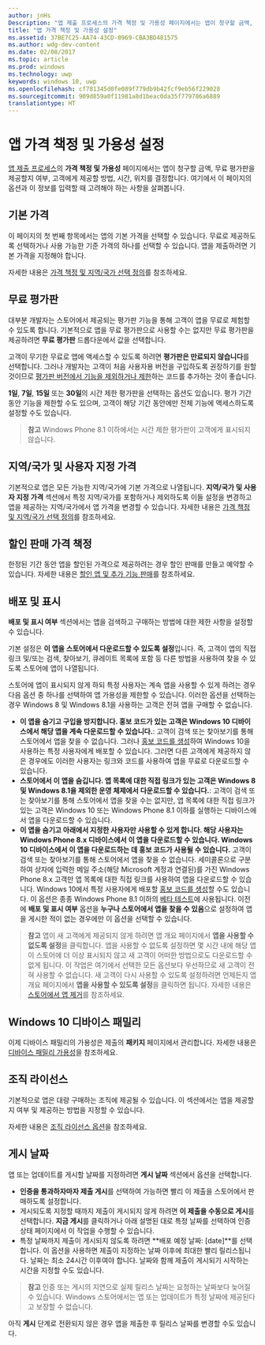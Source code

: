 ```yaml
---
author: jnHs
Description: "앱 제출 프로세스의 가격 책정 및 가용성 페이지에서는 앱이 청구할 금액, 무료 평가판을 제공할지 여부, 고객에게 제공할 방법, 시간, 위치를 결정합니다."
title: "앱 가격 책정 및 가용성 설정"
ms.assetid: 37BE7C25-AA74-43CD-8969-CBA3BD481575
ms.author: wdg-dev-content
ms.date: 02/08/2017
ms.topic: article
ms.prod: windows
ms.technology: uwp
keywords: windows 10, uwp
ms.openlocfilehash: cf781345d0fe089f779db9b42fcf9eb56f229028
ms.sourcegitcommit: 909d859a0f11981a8d1beac0da35f779786a6889
translationtype: HT
---
```

# <a name="set-app-pricing-and-availability"></a>앱 가격 책정 및 가용성 설정


[앱 제출 프로세스](app-submissions.md)의 **가격 책정 및 가용성** 페이지에서는 앱이 청구할 금액, 무료 평가판을 제공할지 여부, 고객에게 제공할 방법, 시간, 위치를 결정합니다. 여기에서 이 페이지의 옵션과 이 정보를 입력할 때 고려해야 하는 사항을 살펴봅니다.

## <a name="base-price"></a>기본 가격


이 페이지의 첫 번째 항목에서는 앱의 기본 가격을 선택할 수 있습니다. 무료로 제공하도록 선택하거나 사용 가능한 기준 가격의 하나를 선택할 수 있습니다. 앱을 제출하려면 기본 가격을 지정해야 합니다.

자세한 내용은 [가격 책정 및 지역/국가 선택 정의](define-pricing-and-market-selection.md)를 참조하세요.

## <a name="free-trial"></a>무료 평가판


대부분 개발자는 스토어에서 제공되는 평가판 기능을 통해 고객이 앱을 무료로 체험할 수 있도록 합니다. 기본적으로 앱을 무료 평가판으로 사용할 수는 없지만 무료 평가판을 제공하려면 **무료 평가판** 드롭다운에서 값을 선택합니다.

고객이 무기한 무료로 앱에 액세스할 수 있도록 하려면 **평가판은 만료되지 않습니다**를 선택합니다. 그러나 개발자는 고객이 처음 사용자용 버전을 구입하도록 권장하기를 원할 것이므로 [평가판 버전에서 기능을 제외하거나 제한](../monetize/in-app-purchases-and-trials.md)하는 코드를 추가하는 것이 좋습니다.

**1일**, **7일**, **15일** 또는 **30일**의 시간 제한 평가판을 선택하는 옵션도 있습니다. 평가 기간 동안 기능을 제한할 수도 있으며, 고객이 해당 기간 동안에만 전체 기능에 액세스하도록 설정할 수도 있습니다.

> **참고**  Windows Phone 8.1 이하에서는 시간 제한 평가판이 고객에게 표시되지 않습니다.

## <a name="markets-and-custom-prices"></a>지역/국가 및 사용자 지정 가격


기본적으로 앱은 모든 가능한 지역/국가에 기본 가격으로 나열됩니다. **지역/국가 및 사용자 지정 가격** 섹션에서 특정 지역/국가를 포함하거나 제외하도록 이들 설정을 변경하고 앱을 제공하는 지역/국가에서 앱 가격을 변경할 수 있습니다. 자세한 내용은 [가격 책정 및 지역/국가 선택 정의](define-pricing-and-market-selection.md)를 참조하세요.

## <a name="sale-pricing"></a>할인 판매 가격 책정


한정된 기간 동안 앱을 할인된 가격으로 제공하려는 경우 할인 판매를 만들고 예약할 수 있습니다. 자세한 내용은 [할인 앱 및 추가 기능 판매](put-apps-and-add-ons-on-sale.md)를 참조하세요.

## <a name="distribution-and-visibility"></a>배포 및 표시


**배포 및 표시 여부** 섹션에서는 앱을 검색하고 구매하는 방법에 대한 제한 사항을 설정할 수 있습니다.

기본 설정은 **이 앱을 스토어에서 다운로드할 수 있도록 설정**입니다. 즉, 고객이 앱의 직접 링크 및/또는 검색, 찾아보기, 큐레이트 목록에 포함 등 다른 방법을 사용하여 찾을 수 있도록 스토어에 앱이 나열됩니다.

스토어에 앱이 표시되지 않게 하되 특정 사용자는 계속 앱을 사용할 수 있게 하려는 경우 다음 옵션 중 하나를 선택하여 앱 가용성을 제한할 수 있습니다. 이러한 옵션을 선택하는 경우 Windows 8 및 Windows 8.1을 사용하는 고객은 전혀 앱을 구매할 수 없습니다.

-   **이 앱을 숨기고 구입을 방지합니다. 홍보 코드가 있는 고객은 Windows 10 디바이스에서 해당 앱을 계속 다운로드할 수 있습니다.**: 고객이 검색 또는 찾아보기를 통해 스토어에서 앱을 찾을 수 없습니다. 그러나 [홍보 코드를 생성](generate-promotional-codes.md)하여 Windows 10을 사용하는 특정 사용자에게 배포할 수 있습니다. 그러면 다른 고객에게 제공하지 않은 경우에도 이러한 사용자는 링크와 코드를 사용하여 앱을 무료로 다운로드할 수 있습니다.
-   **스토어에서 이 앱을 숨깁니다. 앱 목록에 대한 직접 링크가 있는 고객은 Windows 8 및 Windows 8.1을 제외한 운영 체제에서 다운로드할 수 있습니다.**: 고객이 검색 또는 찾아보기를 통해 스토어에서 앱을 찾을 수는 없지만, 앱 목록에 대한 직접 링크가 있는 고객은 Windows 10 또는 Windows Phone 8.1 이하를 실행하는 디바이스에서 앱을 다운로드할 수 있습니다.
-   **이 앱을 숨기고 아래에서 지정한 사용자만 사용할 수 있게 합니다. 해당 사용자는 Windows Phone 8.x 디바이스에서 이 앱을 다운로드할 수 있습니다. Windows 10 디바이스에서 이 앱을 다운로드하는 데 홍보 코드가 사용될 수 있습니다.** 고객이 검색 또는 찾아보기를 통해 스토어에서 앱을 찾을 수 없습니다. 세미콜론으로 구분하여 상자에 입력한 메일 주소(해당 Microsoft 계정과 연결된)를 가진 Windows Phone 8.x 고객만 앱 목록에 대한 직접 링크를 사용하여 앱을 다운로드할 수 있습니다. Windows 10에서 특정 사용자에게 배포할 [홍보 코드를 생성](generate-promotional-codes.md)할 수도 있습니다. 이 옵션은 종종 Windows Phone 8.1 이하의 [베타 테스트](beta-testing-and-targeted-distribution.md)에 사용됩니다. 이전에 **배포 및 표시 여부** 옵션을 **누구나 스토어에서 앱을 찾을 수 있음**으로 설정하여 앱을 게시한 적이 없는 경우에만 이 옵션을 선택할 수 있습니다.

> **참고**  앱이 새 고객에게 제공되지 않게 하려면 앱 개요 페이지에서 **앱을 사용할 수 없도록 설정**을 클릭합니다. 앱을 사용할 수 없도록 설정하면 몇 시간 내에 해당 앱이 스토어에 더 이상 표시되지 않고 새 고객이 어떠한 방법으로도 다운로드할 수 없게 됩니다. 이 작업은 여기에서 선택한 모든 옵션보다 우선하므로 새 고객이 전혀 사용할 수 없습니다. 새 고객이 다시 사용할 수 있도록 설정하려면 언제든지 앱 개요 페이지에서 **앱을 사용할 수 있도록 설정**을 클릭하면 됩니다. 자세한 내용은 [스토어에서 앱 제거](guidance-for-app-package-management.md#removing-an-app-from-the-store)를 참조하세요.

## <a name="windows-10-device-families"></a>Windows 10 디바이스 패밀리

이제 디바이스 패밀리의 가용성은 제출의 **패키지** 페이지에서 관리합니다. 자세한 내용은 [디바이스 패밀리 가용성](upload-app-packages.md#device-family-availability)을 참조하세요.

## <a name="organizational-licensing"></a>조직 라이선스


기본적으로 앱은 대량 구매하는 조직에 제공될 수 있습니다. 이 섹션에서는 앱을 제공할지 여부 및 제공하는 방법을 지정할 수 있습니다.

자세한 내용은 [조직 라이선스 옵션](organizational-licensing.md)을 참조하세요.

## <a name="publish-date"></a>게시 날짜


앱 또는 업데이트를 게시할 날짜를 지정하려면 **게시 날짜** 섹션에서 옵션을 선택합니다.

-   **인증을 통과하자마자 제출 게시**를 선택하여 가능하면 빨리 이 제출을 스토어에서 판매하도록 설정합니다.
-   게시되도록 지정할 때까지 제출이 게시되지 않게 하려면 **이 제출을 수동으로 게시**를 선택합니다. **지금 게시**를 클릭하거나 아래 설명된 대로 특정 날짜를 선택하여 인증 상태 페이지에서 이 작업을 수행할 수 있습니다.
-   특정 날짜까지 제출이 게시되지 않도록 하려면 **배포 예정 날짜: \[date\]**를 선택합니다. 이 옵션을 사용하면 제출이 지정하는 날짜 이후에 최대한 빨리 릴리스됩니다. 날짜는 최소 24시간 이후여야 합니다. 날짜와 함께 제출이 게시되기 시작하는 시간을 지정할 수도 있습니다.

   > **참고**  인증 또는 게시의 지연으로 실제 릴리스 날짜는 요청하는 날짜보다 늦어질 수 있습니다. Windows 스토어에서는 앱 또는 업데이트가 특정 날짜에 제공된다고 보장할 수 없습니다.

아직 **게시** 단계로 전환되지 않은 경우 앱을 제출한 후 릴리스 날짜를 변경할 수도 있습니다.
 

 

